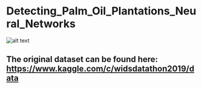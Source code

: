 # Detecting_Palm_Oil_Plantations_Neural_Networks

![alt text](https://assets.wwf.org.au/image/upload/f_auto/q_auto/v1675816625/img_aerial_view_palm_oil_plantation_sabah_borneo.jpg)

## The original dataset can be found here: https://www.kaggle.com/c/widsdatathon2019/data
